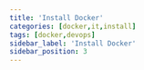 ```yaml
---
title: 'Install Docker'
categories: [docker,it,install]
tags: [docker,devops]
sidebar_label: 'Install Docker'
sidebar_position: 3
---
```

